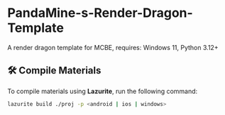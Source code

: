 # PandaMine-s-Render-Dragon-Template
A render dragon template for MCBE, requires: Windows 11, Python 3.12+


## 🛠️ Compile Materials

To compile materials using **Lazurite**, run the following command:


```bash
lazurite build ./proj -p <android | ios | windows>
```